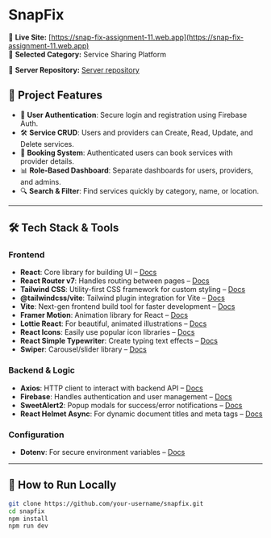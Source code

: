 # SnapFix

🔗 **Live Site:** [https://snap-fix-assignment-11.web.app](https://snap-fix-assignment-11.web.app)  
📁 **Selected Category:** Service Sharing Platform


🔗 **Server Repository:** [Server repository](https://github.com/Rakib-Hasan1/SnapFix-server)  

## 🌟 Project Features

- 🔐 **User Authentication**: Secure login and registration using Firebase Auth.
- 🛠️ **Service CRUD**: Users and providers can Create, Read, Update, and Delete services.
- 📅 **Booking System**: Authenticated users can book services with provider details.
- 📊 **Role-Based Dashboard**: Separate dashboards for users, providers, and admins.
- 🔍 **Search & Filter**: Find services quickly by category, name, or location.

---

## 🛠️ Tech Stack & Tools

### Frontend
- **React**: Core library for building UI – [Docs](https://reactjs.org/)
- **React Router v7**: Handles routing between pages – [Docs](https://reactrouter.com/en/main)
- **Tailwind CSS**: Utility-first CSS framework for custom styling – [Docs](https://tailwindcss.com/)
- **@tailwindcss/vite**: Tailwind plugin integration for Vite – [Docs](https://tailwindcss.com/docs/guides/vite)
- **Vite**: Next-gen frontend build tool for faster development – [Docs](https://vitejs.dev/)
- **Framer Motion**: Animation library for React – [Docs](https://www.framer.com/motion/)
- **Lottie React**: For beautiful, animated illustrations – [Docs](https://lottiereact.com/)
- **React Icons**: Easily use popular icon libraries – [Docs](https://react-icons.github.io/react-icons/)
- **React Simple Typewriter**: Create typing text effects – [Docs](https://www.npmjs.com/package/react-simple-typewriter)
- **Swiper**: Carousel/slider library – [Docs](https://swiperjs.com/react)

### Backend & Logic
- **Axios**: HTTP client to interact with backend API – [Docs](https://axios-http.com/docs/intro)
- **Firebase**: Handles authentication and user management – [Docs](https://firebase.google.com/docs)
- **SweetAlert2**: Popup modals for success/error notifications – [Docs](https://sweetalert2.github.io/)
- **React Helmet Async**: For dynamic document titles and meta tags – [Docs](https://github.com/staylor/react-helmet-async)

### Configuration
- **Dotenv**: For secure environment variables – [Docs](https://github.com/motdotla/dotenv#readme)

---

## 🚀 How to Run Locally

```bash
git clone https://github.com/your-username/snapfix.git
cd snapfix
npm install
npm run dev
